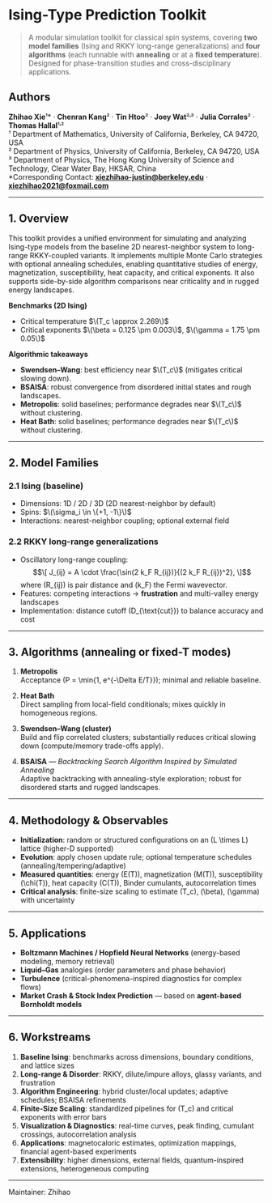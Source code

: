 # Ising-Type Prediction Toolkit

> A modular simulation toolkit for classical spin systems, covering **two model families** (Ising and RKKY long-range generalizations) and **four algorithms** (each runnable with **annealing** or at a **fixed temperature**). Designed for phase-transition studies and cross-disciplinary applications.

## Authors

**Zhihao Xie**¹\* · **Chenran Kang**² · **Tin Htoo**² · **Joey Wat**²˒³ · **Julia Corrales**² · **Thomas Hallal**¹˒²  
¹ Department of Mathematics, University of California, Berkeley, CA 94720, USA  
² Department of Physics, University of California, Berkeley, CA 94720, USA  
³ Department of Physics, The Hong Kong University of Science and Technology, Clear Water Bay, HKSAR, China  
\*Corresponding Contact: **xiezhihao-justin@berkeley.edu** · **xiezhihao2021@foxmail.com**

---

## 1. Overview

This toolkit provides a unified environment for simulating and analyzing Ising-type models from the baseline 2D nearest-neighbor system to long-range RKKY-coupled variants. It implements multiple Monte Carlo strategies with optional annealing schedules, enabling quantitative studies of energy, magnetization, susceptibility, heat capacity, and critical exponents. It also supports side-by-side algorithm comparisons near criticality and in rugged energy landscapes.

**Benchmarks (2D Ising)**  
- Critical temperature $\(T_c \approx 2.269\)$ 
- Critical exponents $\(\beta = 0.125 \pm 0.003\)$, $\(\gamma = 1.75 \pm 0.05\)$



**Algorithmic takeaways**  
- **Swendsen–Wang**: best efficiency near $\(T_c\)$ (mitigates critical slowing down).  
- **BSAISA**: robust convergence from disordered initial states and rough landscapes.  
- **Metropolis**: solid baselines; performance degrades near $\(T_c\)$ without clustering.
- **Heat Bath**: solid baselines; performance degrades near $\(T_c\)$ without clustering.

---

## 2. Model Families

### 2.1 Ising (baseline)
- Dimensions: 1D / 2D / 3D (2D nearest-neighbor by default)  
- Spins: $\(\sigma_i \in \{+1, -1\}\)$  
- Interactions: nearest-neighbor coupling; optional external field

### 2.2 RKKY long-range generalizations
- Oscillatory long-range coupling:
  $$\[
  J_{ij} = A \cdot \frac{\sin(2 k_F R_{ij})}{(2 k_F R_{ij})^2},
  \]$$
  where \(R_{ij}\) is pair distance and \(k_F\) the Fermi wavevector.  
- Features: competing interactions → **frustration** and multi-valley energy landscapes  
- Implementation: distance cutoff \(D_{\text{cut}}\) to balance accuracy and cost

---

## 3. Algorithms (annealing or fixed-T modes)

1. **Metropolis**  
   Acceptance \(P = \min\{1, e^{-\Delta E/T}\}\); minimal and reliable baseline.

2. **Heat Bath**  
   Direct sampling from local-field conditionals; mixes quickly in homogeneous regions.

3. **Swendsen–Wang (cluster)**  
   Build and flip correlated clusters; substantially reduces critical slowing down (compute/memory trade-offs apply).

4. **BSAISA** — *Backtracking Search Algorithm Inspired by Simulated Annealing*  
   Adaptive backtracking with annealing-style exploration; robust for disordered starts and rugged landscapes.

---

## 4. Methodology & Observables

- **Initialization**: random or structured configurations on an \(L \times L\) lattice (higher-D supported)  
- **Evolution**: apply chosen update rule; optional temperature schedules (annealing/tempering/adaptive)  
- **Measured quantities**: energy \(E(T)\), magnetization \(M(T)\), susceptibility \(\chi(T)\), heat capacity \(C(T)\), Binder cumulants, autocorrelation times  
- **Critical analysis**: finite-size scaling to estimate \(T_c\), \(\beta\), \(\gamma\) with uncertainty

---

## 5. Applications

- **Boltzmann Machines / Hopfield Neural Networks** (energy-based modeling, memory retrieval)  
- **Liquid–Gas** analogies (order parameters and phase behavior)  
- **Turbulence** (critical-phenomena-inspired diagnostics for complex flows)  
- **Market Crash & Stock Index Prediction** — based on **agent-based Bornholdt models**

---

## 6. Workstreams

1. **Baseline Ising**: benchmarks across dimensions, boundary conditions, and lattice sizes  
2. **Long-range & Disorder**: RKKY, dilute/impure alloys, glassy variants, and frustration  
3. **Algorithm Engineering**: hybrid cluster/local updates; adaptive schedules; BSAISA refinements  
4. **Finite-Size Scaling**: standardized pipelines for \(T_c\) and critical exponents with error bars  
5. **Visualization & Diagnostics**: real-time curves, peak finding, cumulant crossings, autocorrelation analysis  
6. **Applications**: magnetocaloric estimates, optimization mappings, financial agent-based experiments  
7. **Extensibility**: higher dimensions, external fields, quantum-inspired extensions, heterogeneous computing

---

Maintainer: Zhihao
